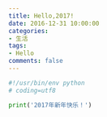 ```yaml
---
title: Hello,2017!
date: 2016-12-31 10:00:00
categories:
- 生活
tags:
- Hello
comments: false
---
```


```python
#!/usr/bin/env python
# coding=utf8

print('2017年新年快乐！')
```

